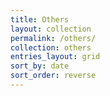 ```yaml
---
title: Others
layout: collection
permalink: /others/
collection: others
entries_layout: grid
sort_by: date 
sort_order: reverse
---
```

